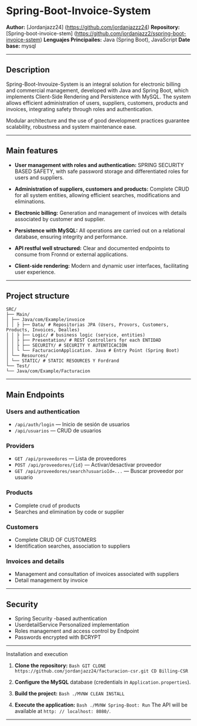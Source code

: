 # Spring-Boot-Invoice-System


**Author:** [Jordanjazz24] (https://github.com/jordanjazzz24)
**Repository:** [Spring-boot-invoice-stem] (https://github.com/jordanjazz2/sspring-boot-invoice-sstem)
**Lenguajes Principailes:** Java (Spring Boot), JavaScript
**Date base:** mysql 


---

## Description

Spring-Boot-Invouize-System is an integral solution for electronic billing and commercial management, developed with Java and Spring Boot, which implements Client-Side Rendering and Persistence with MySQL. The system allows efficient administration of users, suppliers, customers, products and invoices, integrating safety through roles and authentication.

Modular architecture and the use of good development practices guarantee scalability, robustness and system maintenance ease.

---

## Main features

- **User management with roles and authentication:**
SPRING SECURITY BASED SAFETY, with safe password storage and differentiated roles for users and suppliers.

- **Administration of suppliers, customers and products:**
Complete CRUD for all system entities, allowing efficient searches, modifications and eliminations.

- **Electronic billing:**
Generation and management of invoices with details associated by customer and supplier.

- **Persistence with MySQL:**
All operations are carried out on a relational database, ensuring integrity and performance.

- **API restful well structured:**
Clear and documented endpoints to consume from Fronnd or external applications.

- **Client-side rendering:**
Modern and dynamic user interfaces, facilitating user experience.

---

## Project structure

```
SRC/
├── Main/
│ ├── Java/com/Example/invoice
│ │ ├ ├── Data/ # Repositorias JPA (Users, Provors, Customers, Products, Invoices, Dealles)
│ │ ├ ├── Logic/ # business logic (service, entities)
│ │ ├ ├── Presentation/ # REST Controllers for each ENTIDAD
│ │ ├ ├── SECURITY/ # SECURITY Y AUTENTICACIÓN
│ │ └ └── FacturacionApplication. Java # Entry Point (Spring Boot)
│ └── Resources/
│ └── STATIC/ # STATIC RESOURCES Y Fordrand
└── Test/
└── Java/com/Example/Facturacion
```

---

## Main Endpoints

### Users and authentication

- `/api/auth/login` — Inicio de sesión de usuarios
- `/api/usuarios` — CRUD de usuarios

### Providers

- `GET /api/proveedores` — Lista de proveedores
- `POST /api/proveedores/{id}` — Activar/desactivar proveedor
- `GET /api/proveedores/search?usuarioId=...` — Buscar proveedor por usuario

### Products

- Complete crud of products
- Searches and elimination by code or supplier

### Customers

- Complete CRUD OF CUSTOMERS
- Identification searches, association to suppliers

### Invoices and details

- Management and consultation of invoices associated with suppliers
- Detail management by invoice

---

## Security

- Spring Security -based authentication
- UserdetailService Personalized implementation
- Roles management and access control by Endpoint
- Passwords encrypted with BCRYPT

---

Installation and execution

1. **Clone the repository:**
`` Bash
GIT CLONE https://github.com/jordanjazz24/facturacion-csr.git
CD Billing-CSR
``

2. **Configure the MySQL** database (credentials in `Application.properties`).

3. **Build the project:**
`` Bash
./MVNW CLEAN INSTALL
``

4. **Execute the application:**
`` Bash
./MVNW Spring-Boot: Run
``
The API will be available at `http: // localhost: 8080/`.

---



